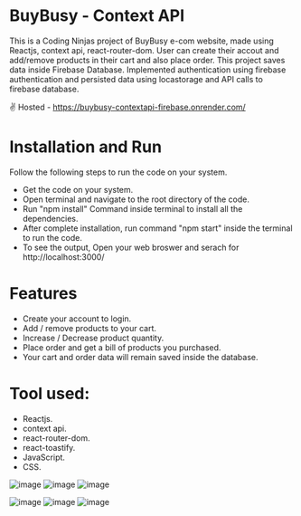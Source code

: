 # BuyBusy - Context API
  This is a Coding Ninjas project of BuyBusy e-com website, made using Reactjs, context api, react-router-dom. User can create their accout and add/remove products in their cart and also place order. This project saves data inside Firebase Database. Implemented authentication using firebase authentication and persisted data using locastorage and API calls to firebase database.

✌ Hosted - https://buybusy-contextapi-firebase.onrender.com/

# Installation and Run
  Follow the following steps to run the code on your system.
  - Get the code on your system.
  - Open terminal and navigate to the root directory of the code.
  - Run "npm install" Command inside terminal to install all the dependencies.
  - After complete installation, run command "npm start" inside the terminal to run the code.
  - To see the output, Open your web broswer and serach for http://localhost:3000/

# Features
  - Create your account to login.
  - Add / remove products to your cart.
  - Increase / Decrease product quantity.
  - Place order and get a bill of products you purchased.
  - Your cart and order data will remain saved inside the database.

# Tool used:
  - Reactjs.
  - context api.
  - react-router-dom.
  - react-toastify.
  - JavaScript.
  - CSS.

![image](https://github.com/user-attachments/assets/8b594f4d-19e0-4379-a804-1b41187ad393)
![image](https://github.com/user-attachments/assets/9e333c79-1d57-4d2d-bb8b-e0c14c380074)
![image](https://github.com/user-attachments/assets/c280d5cd-8c4a-45df-bf9a-702f88c51d12)

![image](https://github.com/user-attachments/assets/c710a14d-8708-441b-bc1a-6f856d53c094)
![image](https://github.com/user-attachments/assets/b4d259c1-6d77-40a3-9811-dcb3bbedf977)
![image](https://github.com/user-attachments/assets/2ab8beca-9cd0-46b8-8112-3472899356b0)






